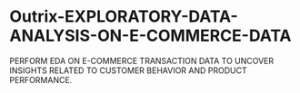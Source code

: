 # Outrix-EXPLORATORY-DATA-ANALYSIS-ON-E-COMMERCE-DATA
PERFORM EDA ON E-COMMERCE TRANSACTION DATA TO UNCOVER INSIGHTS RELATED TO  CUSTOMER BEHAVIOR AND PRODUCT PERFORMANCE.
